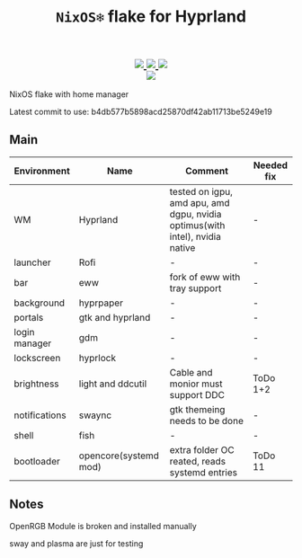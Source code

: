 <h1 align="center"> <code>NixOS❄️</code> flake for Hyprland </h1>

<h2 id="nixos-flake" align="center">
  <br>
  <div align="center">
    <a href="https://github.com/id3v1669/nixos-flake/stargazers">
      <img src="https://img.shields.io/github/stars/id3v1669/nixos-flake?color=d79921&labelColor=282828&style=for-the-badge&logo=starship&logoColor=d79921">
    </a>
    <a href="https://github.com/id3v1669/nixos-flake/">
      <img src="https://img.shields.io/github/repo-size/id3v1669/nixos-flake?color=98971a&labelColor=282828&style=for-the-badge&logo=github&logoColor=98971a">
    </a>
    <a href="https://github.com/id3v1669/nixos-flake/blob/master/LICENSE">
      <img src="https://img.shields.io/static/v1.svg?style=for-the-badge&label=License&message=GPL-3&colorA=282828&colorB=8f3f71&logo=unlicense&logoColor=8f3f71&"/>
    </a>
    <br>
    <a href="https://nixos.org">
      <img src="https://img.shields.io/badge/NixOS-unstable-blue.svg?style=for-the-badge&labelColor=282828&logo=NixOS&logoColor=white&color=458588">
    </a>
  </div>
</h2>

NixOS flake with home manager

Latest commit to use: b4db577b5898acd25870df42ab11713be5249e19

## Main
| Environment | Name | Comment | Needed fix |
|-----|-----|-----|-----|
| WM | Hyprland | tested on igpu, amd apu, amd dgpu, nvidia optimus(with intel), nvidia native | - |
| launcher | Rofi | - | - |
| bar | eww | fork of eww with tray support | - |
| background | hyprpaper | - | - |
| portals | gtk and hyprland | - | - |
| login manager | gdm | - | - |
| lockscreen | hyprlock | - | - |
| brightness | light and ddcutil | Cable and monior must support DDC | ToDo 1+2 |
| notifications | swaync | gtk themeing needs to be done | - |
| shell | fish | - | - |
| bootloader | opencore(systemd mod) | extra folder OC reated, reads systemd entries | ToDo 11 |

## Notes

OpenRGB Module is broken and installed manually

sway and plasma are just for testing
